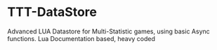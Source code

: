 # TTT-DataStore
Advanced LUA Datastore for Multi-Statistic games, using basic Async functions. Lua Documentation based, heavy coded

